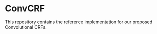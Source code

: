 # ConvCRF
This repository contains the reference implementation for our proposed Convolutional CRFs.
